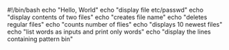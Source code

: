 #!/bin/bash
echo "Hello, World"
echo "display file etc/passwd"
echo "display contents of two files"
echo "creates file name"
echo "deletes regular files"
echo "counts number of flies"
echo "displays 10 newest files"
echo "list words as inputs and print only words"
echo "display the lines containing pattern bin"
